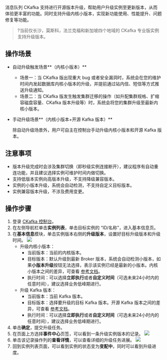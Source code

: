 消息队列 CKafka 支持进行开源版本升级，帮助用户升级实例至更新版本，从而体验更丰富的功能。同时支持升级内核小版本，实现新功能使用、性能提升、问题修复等功能。

> ?当前仅长沙，莫斯科，法兰克福和新加坡四个地域的 CKafka 专业版实例支持升级版本。



## 操作场景

- 自动升级触发场景**（内核小版本）**

  - 场景一：当 CKafka 版出现重大 bug 或者安全漏洞时，系统会在您的维护时间内发起数据库内核小版本的升级，并提前通过站内信、短信等方式推送升级通知。
  - 场景二：当 CKafka 版发生触发集群迁移的操作（如升配集群规格、扩缩容磁盘容量、CKafka 版本升级等）时，系统会将您的集群升级至最新内核小版本。

- 手动升级场景**（内核小版本+开源 Kafka 版本）**

  除自动升级场景外，用户可自主在控制台手动升级内核小版本和开源 Kafka 版本。



## 注意事项

- 版本升级完成时会涉及集群切换（即秒级实例连接断开），建议程序有自动重连功能，并且建议选择实例可维护时间内做切换。
- 支持低版本实例向高版本升级，不支持降级兼容版本。
- 实例的小版本升级，系统会自动检测，不支持自定义目标版本。
- 实例兼容版本升级，不涉及费用变更。



## 操作步骤

1. 登录 [CKafka 控制台](https://console.cloud.tencent.com/ckafka)。
2. 在左侧导航栏单击**实例列表**，单击目标实例的 “ID/名称”，进入基本信息页。
3. 在**基本信息**模块，单击实例版本右侧的**升级版本**，设置好目标升级版本和升级时间。
   ![](https://qcloudimg.tencent-cloud.cn/raw/3e504214b48b9a7d8a4965b3c1e7603c.png)
   - 升级内核小版本：
     - 当前版本：当前的内核版本。
     - 目标版本：默认升级到最新 Broker 版本，系统会自动检测小版本，如果**小版本升级**按钮无法选择，表示该实例已经是最新的小版本。内核小版本之间的差异，可查看 [参考文档](https://cloud.tencent.com/document/product/597/74464)。
     - 执行时间：可以选择**立即执行**或者**自定义时间**（可选未来24小时内的任意时间），建议选择业务低峰期进行。
   - 升级 Kafka 版本：
     - 当前版本：当前 Kafka 版本。
     - 目标版本：选择要升级的目标 Kafka 版本。开源 Kafka 版本之间的差异，可查看 [参考文档](https://kafka.apache.org/downloads)。
     - 执行时间：可以选择**立即执行**或者**自定义时间**（可选未来24小时内的任意时间），建议选择业务低峰期进行。
4. 单击**确定**，提交升级任务。
5. 在页面上方选择**事件中心**页签，可以看到一条升级实例版本的记录。
   ![](https://qcloudimg.tencent-cloud.cn/raw/c68eaca94229e9589fa03a1743d289a4.png)
6. 单击该记录操作列的**查看详情**，可以查看详细的升级任务进展。
![](https://qcloudimg.tencent-cloud.cn/raw/401662af979fd49586b091ac13880aae.png)
7. 回到实例列表页面，可以看到实例的状态变为**变配中**，同时可以看到升级进度。

   


